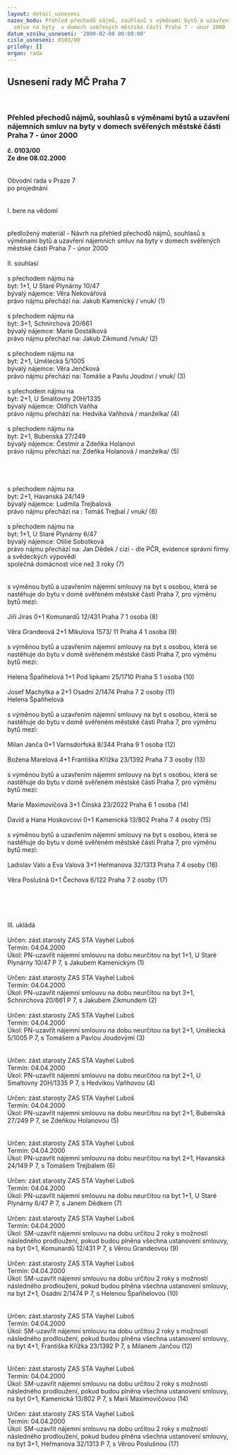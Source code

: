 ```yaml
---
layout: detail_usneseni
nazev_bodu: Přehled přechodů nájmů, souhlasů s výměnami bytů a uzavření nájemních
  smluv na byty  v domech svěřených městské části Praha 7 - únor 2000
datum_vzniku_usneseni: '2000-02-08 00:00:00'
cislo_usneseni: 0103/00
prilohy: []
organ: rada
---
```

<div id="ucUsn_pList" class="usn">
	<span><h2>Usnesení rady MČ Praha 7 </h2>
<br></span><div class="standBody">
<span><h3>Přehled přechodů nájmů, souhlasů s výměnami bytů a uzavření nájemních smluv na byty  v domech svěřených městské části Praha 7 - únor 2000</h3></span><div class="center">
		<strong>č. 0103/00</strong><br>
	</div>
<div class="center">
		<strong>Ze dne 08.02.2000</strong><br><br>
	</div>
<br>Obvodní rada v Praze 7<br>po projednání<br><br><br>I.	bere na vědomí<br><br> <br>předložený materiál - Návrh na přehled přechodů nájmů, souhlasů s výměnami bytů a uzavření nájemních smluv na byty v domech svěřených městské části Praha 7 - únor 2000<br><br>II.	souhlasí <br><br>s přechodem nájmu na<br>byt: 1+1, U Staré Plynárny 10/47<br>bývalý nájemce: Věra Nekovářová<br>právo nájmu  přechází na: Jakub Kamenický / vnuk/  (1)<br><br>s přechodem nájmu na<br>byt: 3+1, Schnirchova 20/661<br>bývalý nájemce: Marie Dostálková<br>právo nájmu přechází na: Jakub Zikmund /vnuk/ (2)<br><br>s přechodem nájmu na<br>byt: 2+1, Umělecká 5/1005<br>bývalý nájemce: Věra Jenčková<br>právo nájmu přechází na: Tomáše a Pavlu Joudovi / vnuk/ (3)<br><br>s přechodem nájmu na<br>byt: 2+1, U Smaltovny  20H/1335<br>bývalý nájemce: Oldřich Vaňha <br>právo nájmu přechází na: Hedvika Vaňhová / manželka/ (4)<br><br>s přechodem nájmu na<br>byt: 2+1,  Bubenská 27/249<br>bývalý nájemce: Čestmír a Zdeňka Holanovi<br>právo nájmu přechází na: Zdeňka Holanová / manželka/ (5)<br><br><br><br><br>s přechodem nájmu na<br>byt: 2+1, Havanská 24/149<br>bývalý nájemce: Ludmila Trejbalová<br>právo nájmu přechází na : Tomáš Trejbal / vnuk/ (6)<br><br>s přechodem nájmu na<br>byt: 1+1, U Staré Plynárny 6/47<br>bývalý nájemce: Otilie Sobotková  <br>právo nájmu přechází na: Jan Dědek / cizí - dle PČR, evidence správní firmy a svědeckých výpovědí                                                                                                                                                                                                                                                   <br>                                                                       společná domácnost více než 3 roky (7)<br><br><br>s výměnou bytů a uzavřením nájemní smlouvy na byt s osobou, která se nastěhuje do bytu v domě svěřeném městské části Praha 7, pro výměnu bytů mezi:<br><br>Jiří Jiras                                0+1   Komunardů 12/431   Praha 7                              1 osoba     (8)<br><br>Věra Grandeová                   2+1   Mikulova 1573/ 11    Praha 4                               1 osoba     (9)<br><br>s výměnou bytů a uzavřením nájemní smlouvy na byt s osobou, která se nastěhuje do bytu v domě svěřeném městské části Praha 7, pro výměnu bytů mezi:<br><br>Helena Špaňhelová              1+1   Pod  lipkami 25/1710  Praha 5                             1 osoba     (10)<br><br>Josef Machytka a                 2+1  Osadní 2/1474             Praha 7                             2 osoby      (11)<br>Helena Špaňhelová<br><br>s výměnou bytů a uzavřením nájemní smlouvy na byt s osobou, která se nastěhuje do bytu v domě svěřeném městské části Praha 7, pro výměnu bytů mezi:<br><br>Milan Janča                       0+1   Varnsdorfská 8/344       Praha 9                               1 osoba     (12)<br><br>Božena Marelová               4+1   Františka Křížka 23/1392 Praha 7                          3 osoby     (13)<br><br>s výměnou bytů a uzavřením nájemní smlouvy na byt s osobou, která se nastěhuje do bytu v domě svěřeném městské části Praha 7, pro výměnu bytů mezi: <br><br>Marie Maximovičová        3+1   Čínská 23/2022  Praha 6                                           1 osoba  (14)<br><br>David a Hana Hoskovcovi  0+1  Kamenická 13/802  Praha 7                                      4 osoby  (15)<br><br>s výměnou bytů a uzavřením nájemní smlouvy na byt s osobou, která se nastěhuje do bytu v domě svěřeném městské části Praha 7, pro výměnu bytů mezi:<br><br>Ladislav Valo a Eva Valová  3+1 Heřmanova 32/1313  Praha 7                                  4 osoby  (16)<br><br>Věra Poslušná                        0+1  Čechova 6/122 Praha 7                                           2 osoby  (17)           <br><br><br><br><br><br>III.	ukládá <br><br> Určen:	zást.starosty	ZAS STA Vayhel Luboš<br>Termín: 04.04.2000<br>Úkol:	PN-uzavřít nájemní smlouvu na dobu neurčitou na byt 1+1, U Staré Plynárny 10/47 P 7, s Jakubem Kamenickým (1)<br> <br> Určen:	zást.starosty	ZAS STA Vayhel Luboš<br>Termín: 04.04.2000<br>Úkol:	PN-uzavřít nájemní smlouvu na dobu neurčitou na byt 3+1, Schnirchova 20/661 P 7, s Jakubem Zikmundem (2)<br> <br> Určen:	zást.starosty	ZAS STA Vayhel Luboš<br>Termín: 04.04.2000<br>Úkol:	PN-uzavřít nájemní smlouvu na dobu neurčitou na  byt 2+1, Umělecká 5/1005 P 7, s Tomášem a Pavlou Joudovými (3) <br> <br><br> Určen:	zást.starosty	ZAS STA Vayhel Luboš<br>Termín: 04.04.2000<br>Úkol:	PN-uzavřít nájemní smlouvu na  dobu neurčitou na byt 2+1, U Smaltovny 20H/1335 P 7, s Hedvikou Vaňhovou (4)<br> <br> Určen:	zást.starosty	ZAS STA Vayhel Luboš<br>Termín: 04.04.2000<br>Úkol:	PN-uzavřít nájemní smlouvu na dobu neurčitou na byt 2+1, Bubenská 27/249 P 7, se Zdeňkou Holanovou (5)<br> <br><br> Určen:	zást.starosty	ZAS STA Vayhel Luboš<br>Termín: 04.04.2000<br>Úkol:	PN-uzavřít nájemní smlouvu na dobu neurčitou na byt 2+1, Havanská 24/149 P 7, s Tomášem Trejbalem (6)<br> <br> Určen:	zást.starosty	ZAS STA Vayhel Luboš<br>Termín: 04.04.2000<br>Úkol:	PN-uzavřít nájemní smlouvu na dobu neurčitou na byt 1+1, U Staré Plynárny 6/47 P 7, s Janem Dědkem (7)<br> <br> Určen:	zást.starosty	ZAS STA Vayhel Luboš<br>Termín: 04.04.2000<br>Úkol:	SM-uzavřít nájemní smlouvu na dobu určitou 2 roky s možností následného prodloužení, pokud budou plněna všechna ustanovení smlouvy, na byt 0+1, Komunardů 12/431 P 7, s Věrou Grandeovou (9)<br> <br> Určen:	zást.starosty	ZAS STA Vayhel Luboš<br>Termín: 04.04.2000<br>Úkol:	SM-uzavřít nájemní smlouvu na dobu určitou 2 roky s možností následného prodloužení, pokud budou plněna všechna ustanovení smlouvy, na byt 2+1, Osadní 2/1474 P 7, s Helenou Špaňhelovou (10)<br> <br><br> Určen:	zást.starosty	ZAS STA Vayhel Luboš<br>Termín: 04.04.2000<br>Úkol:	SM-uzavřít nájemní smlouvu na dobu určitou 2 roky s možností následného prodloužení, pokud budou  plněna všechna ustanovení smlouvy, na byt 4+1, Františka Křížka 23/1392 P 7, s Milanem Jančou (12)<br> <br><br> Určen:	zást.starosty	ZAS STA Vayhel Luboš<br>Termín: 04.04.2000<br>Úkol:	SM-uzavřít nájemní smlouvu na dobu určitou 2 roky s možností následného prodloužení, pokud budou plněna všechna ustanovení smlouvy, na byt 0+1, Kamenická 13/802 P 7, s Marií Maximovičovou (14)<br> <br> Určen:	zást.starosty	ZAS STA Vayhel Luboš<br>Termín: 04.04.2000<br>Úkol:	SM-uzavřít nájemní smlouvu na dobu určitou 2 roky s možností následného prodloužení, pokud budou plněna všechna ustanovení smlouvy, na byt 3+1, Heřmanova 32/1313 P 7, s Věrou Poslušnou (17)<br>
</div>
</div>